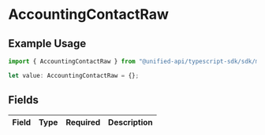 # AccountingContactRaw

## Example Usage

```typescript
import { AccountingContactRaw } from "@unified-api/typescript-sdk/sdk/models/shared";

let value: AccountingContactRaw = {};
```

## Fields

| Field       | Type        | Required    | Description |
| ----------- | ----------- | ----------- | ----------- |